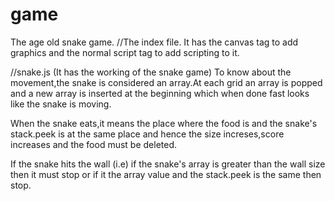 # game
The age old snake game.
//The index file.
It has the canvas tag to add graphics and the normal script tag to add scripting to it.

//snake.js (It has the working of the snake game)
To know about the movement,the snake is considered an array.At each grid an array is popped and a new array is inserted at the beginning which when done fast looks like the snake is moving.

When the snake eats,it means the place where the food is and the snake's stack.peek is at the same place and hence the size increses,score increases and the food must be deleted.

If the snake hits the wall (i.e) if the snake's array is greater than the wall size then it must stop or if it the array value and the stack.peek is the same then stop.
